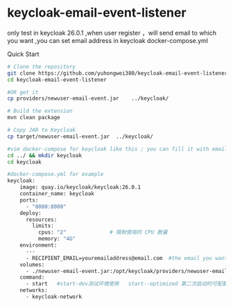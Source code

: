 # keycloak-email-event-listener
only test in keycloak 26.0.1 ,when user register ，will send email to which you want ,you can set email address in keycloak docker-compose.yml


Quick Start
```bash
# Clone the repository
git clone https://github.com/yuhongwei380/keycloak-email-event-listener.git
cd keycloak-email-event-listener

#OR get it
cp providers/newuser-email-event.jar    ../keycloak/

# Build the extension
mvn clean package

# Copy JAR to Keycloak 
cp target/newuser-email-event.jar  ../keycloak/

#vim docker-compose for keycloak like this ; you can fill it with email  which  you want to receive the email when new user came in
cd ../ && mkdir keycloak
cd keycloak

#docker-compose.yml for example
keycloak:
    image: quay.io/keycloak/keycloak:26.0.1
    container_name: keycloak
    ports:
      - "8080:8080"
    deploy:
      resources:
        limits:
          cpus: "2"              # 限制使用的 CPU 数量
          memory: "4G"  
    environment:
      ···                   
      - RECIPIENT_EMAIL=youremailaddress@email.com  #the email you want to receice the message when new user register
    volumes:
      - ./newuser-email-event.jar:/opt/keycloak/providers/newuser-email-event.jar
    command: 
      - start   #start-dev测试环境使用   start--optimized 第二次启动时可配置。
    networks:
      - keycloak-network
```
